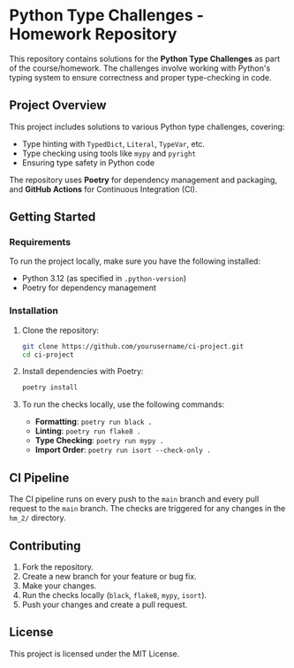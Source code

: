 # Python Type Challenges - Homework Repository

This repository contains solutions for the **Python Type Challenges** as part of the course/homework. The challenges involve working with Python's typing system to ensure correctness and proper type-checking in code.


## Project Overview

This project includes solutions to various Python type challenges, covering:
- Type hinting with `TypedDict`, `Literal`, `TypeVar`, etc.
- Type checking using tools like `mypy` and `pyright`
- Ensuring type safety in Python code

The repository uses **Poetry** for dependency management and packaging, and **GitHub Actions** for Continuous Integration (CI).

## Getting Started

### Requirements

To run the project locally, make sure you have the following installed:
- Python 3.12 (as specified in `.python-version`)
- Poetry for dependency management

### Installation

1. Clone the repository:

    ```bash
    git clone https://github.com/yourusername/ci-project.git
    cd ci-project
    ```

2. Install dependencies with Poetry:

    ```bash
    poetry install
    ```

3. To run the checks locally, use the following commands:
   - **Formatting**: `poetry run black .`
   - **Linting**: `poetry run flake8 .`
   - **Type Checking**: `poetry run mypy .`
   - **Import Order**: `poetry run isort --check-only .`

## CI Pipeline

The CI pipeline runs on every push to the `main` branch and every pull request to the `main` branch. The checks are triggered for any changes in the `hm_2/` directory.
    
## Contributing

1. Fork the repository.
2. Create a new branch for your feature or bug fix.
3. Make your changes.
4. Run the checks locally (`black`, `flake8`, `mypy`, `isort`).
5. Push your changes and create a pull request.

## License

This project is licensed under the MIT License.